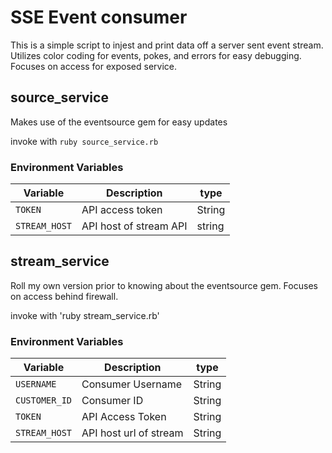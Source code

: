 # SSE Event consumer
This is a simple script to injest and print data off a server sent event stream. Utilizes color coding for events, pokes, and errors for easy debugging. Focuses on access for exposed service.

## source_service
Makes use of the eventsource gem for easy updates

invoke with `ruby source_service.rb`

### Environment Variables
| Variable      | Description            | type   |
| ------------- | ---------------------- | ------ |
| `TOKEN`       | API access token       | String |
| `STREAM_HOST` | API host of stream API | string |

## stream_service
Roll my own version prior to knowing about the eventsource gem. Focuses on access behind firewall.

invoke with 'ruby stream_service.rb'

### Environment Variables
| Variable      | Description            | type   |
| ------------- | ---------------------- | ------ |
| `USERNAME`    | Consumer Username      | String |
| `CUSTOMER_ID` | Consumer ID            | String |
| `TOKEN`       | API Access Token       | String |
| `STREAM_HOST` | API host url of stream | String |
